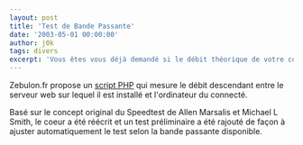 ```yaml
---
layout: post
title: 'Test de Bande Passante'
date: '2003-05-01 00:00:00'
author: j0k
tags: divers
excerpt: 'Vous êtes vous déjà demandé si le débit théorique de votre connexion internet correspond au débit réel ?'
---
```


Zebulon.fr propose un [script PHP](http://www.zebulon.fr/outils/speedtest/test-de-connexion.php) qui mesure le débit descendant entre le serveur web sur lequel il est installé et l'ordinateur du connecté.

Basé sur le concept original du Speedtest de Allen Marsalis et Michael L Smith, le coeur a été réécrit et un test préliminaire a été rajouté de façon à ajuster automatiquement le test selon la bande passante disponible.
